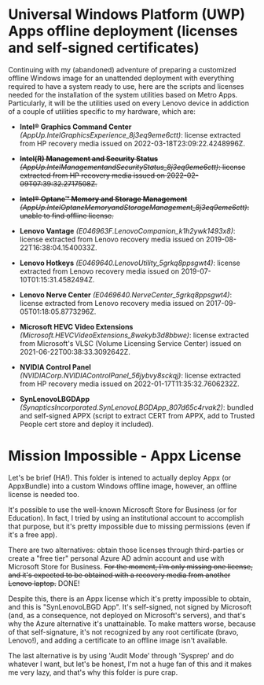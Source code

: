 # Universal Windows Platform (UWP) Apps offline deployment (licenses and self-signed certificates)

Continuing with my (abandoned) adventure of preparing a customized offline Windows image for an unattended deployment with everything required to have a system ready to use, here are the scripts and licenses needed for the installation of the system utilities based on Metro Apps. Particularly, it will be the utilities used on every Lenovo device in addiction of a couple of utilities specific to my hardware, which are:

- **Intel® Graphics Command Center** _(AppUp.IntelGraphicsExperience_8j3eq9eme6ctt)_: license extracted from HP recovery media issued on 2022-03-18T23:09:22.4248996Z.

- ~~**Intel(R) Management and Security Status** _(AppUp.IntelManagementandSecurityStatus_8j3eq9eme6ctt)_: license extracted from HP recovery media issued on 2022-02-09T07:39:32.2717508Z.~~

- ~~**Intel® Optane™ Memory and Storage Management** _(AppUp.IntelOptaneMemoryandStorageManagement_8j3eq9eme6ctt)_: unable to find offline license.~~

- **Lenovo Vantage** _(E046963F.LenovoCompanion_k1h2ywk1493x8)_: license extracted from Lenovo recovery media issued on 2019-08-22T16:38:04.1540033Z.

- **Lenovo Hotkeys** _(E0469640.LenovoUtility_5grkq8ppsgwt4)_: license extracted from Lenovo recovery media issued on 2019-07-10T01:15:31.4582494Z.

- **Lenovo Nerve Center** _(E0469640.NerveCenter_5grkq8ppsgwt4)_: license extracted from Lenovo recovery media issued on 2017-09-05T01:18:05.8773296Z.

- **Microsoft HEVC Video Extensions** _(Microsoft.HEVCVideoExtensions_8wekyb3d8bbwe)_: license extracted from Microsoft's VLSC (Volume Licensing Service Center) issued on 2021-06-22T00:38:33.3092642Z.

- **NVIDIA Control Panel** _(NVIDIACorp.NVIDIAControlPanel_56jybvy8sckqj)_: license extracted from HP recovery media issued on 2022-01-17T11:35:32.7606232Z.

- **SynLenovoLBGDApp** _(SynapticsIncorporated.SynLenovoLBGDApp_807d65c4rvak2)_: bundled and self-signed APPX (script to extract CERT from APPX, add to Trusted People cert store and deploy it included).


# Mission Impossible - Appx License

Let's be brief (HA!). This folder is intened to actually deploy Appx (or AppxBundle) into a custom Windows offline image, however, an offline license is needed too.

It's possible to use the well-known Microsoft Store for Business (or for Education). In fact, I tried by using an institutional account to accomplish that purpose, but it's pretty impossible due to missing permissions (even if it's a free app).

There are two alternatives: obtain those licenses through third-parties or create a "free tier" personal Azure AD admin account and use with Microsoft Store for Business. ~~For the moment, I'm only missing one license, and it's expected to be obtained with a recovery media from another Lenovo laptop.~~ DONE!

Despite this, there is an Appx license which it's pretty impossible to obtain, and this is "SynLenovoLBGD App". It's self-signed, not signed by Microsoft (and, as a consequence, not deployed on Microsoft's servers), and that's why the Azure alternative it's unattainable. To make matters worse, because of that self-signature, it's not recognized by any root certificate (bravo, Lenovo!), and adding a certificate to an offline image isn't available.

The last alternative is by using 'Audit Mode' through 'Sysprep' and do whatever I want, but let's be honest, I'm not a huge fan of this and it makes me very lazy, and that's why this folder is pure crap.